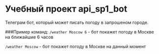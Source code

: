 # Учебный проект api_sp1_bot
Телеграм бот, который может писать погоду в запрошеном городе.

###Пример команд:
```/weather Moscow 6``` - бот покажет погоду в Москве на ближайшие 6 часов

```/weather Moscow``` - бот покажет погоду в Москве на данный момент